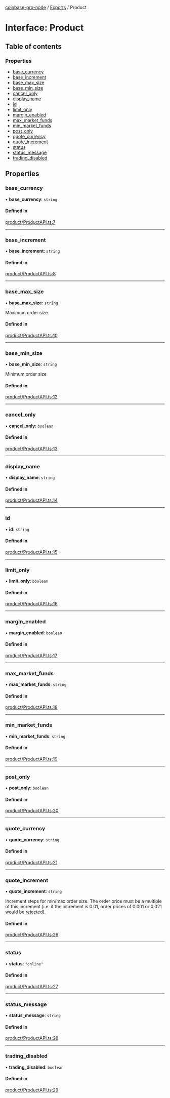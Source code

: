 [coinbase-pro-node](../README.md) / [Exports](../modules.md) / Product

# Interface: Product

## Table of contents

### Properties

- [base_currency](Product.md#base_currency)
- [base_increment](Product.md#base_increment)
- [base_max_size](Product.md#base_max_size)
- [base_min_size](Product.md#base_min_size)
- [cancel_only](Product.md#cancel_only)
- [display_name](Product.md#display_name)
- [id](Product.md#id)
- [limit_only](Product.md#limit_only)
- [margin_enabled](Product.md#margin_enabled)
- [max_market_funds](Product.md#max_market_funds)
- [min_market_funds](Product.md#min_market_funds)
- [post_only](Product.md#post_only)
- [quote_currency](Product.md#quote_currency)
- [quote_increment](Product.md#quote_increment)
- [status](Product.md#status)
- [status_message](Product.md#status_message)
- [trading_disabled](Product.md#trading_disabled)

## Properties

### base_currency

• **base_currency**: `string`

#### Defined in

[product/ProductAPI.ts:7](https://github.com/bennycode/coinbase-pro-node/blob/7770f03/src/product/ProductAPI.ts#L7)

---

### base_increment

• **base_increment**: `string`

#### Defined in

[product/ProductAPI.ts:8](https://github.com/bennycode/coinbase-pro-node/blob/7770f03/src/product/ProductAPI.ts#L8)

---

### base_max_size

• **base_max_size**: `string`

Maximum order size

#### Defined in

[product/ProductAPI.ts:10](https://github.com/bennycode/coinbase-pro-node/blob/7770f03/src/product/ProductAPI.ts#L10)

---

### base_min_size

• **base_min_size**: `string`

Minimum order size

#### Defined in

[product/ProductAPI.ts:12](https://github.com/bennycode/coinbase-pro-node/blob/7770f03/src/product/ProductAPI.ts#L12)

---

### cancel_only

• **cancel_only**: `boolean`

#### Defined in

[product/ProductAPI.ts:13](https://github.com/bennycode/coinbase-pro-node/blob/7770f03/src/product/ProductAPI.ts#L13)

---

### display_name

• **display_name**: `string`

#### Defined in

[product/ProductAPI.ts:14](https://github.com/bennycode/coinbase-pro-node/blob/7770f03/src/product/ProductAPI.ts#L14)

---

### id

• **id**: `string`

#### Defined in

[product/ProductAPI.ts:15](https://github.com/bennycode/coinbase-pro-node/blob/7770f03/src/product/ProductAPI.ts#L15)

---

### limit_only

• **limit_only**: `boolean`

#### Defined in

[product/ProductAPI.ts:16](https://github.com/bennycode/coinbase-pro-node/blob/7770f03/src/product/ProductAPI.ts#L16)

---

### margin_enabled

• **margin_enabled**: `boolean`

#### Defined in

[product/ProductAPI.ts:17](https://github.com/bennycode/coinbase-pro-node/blob/7770f03/src/product/ProductAPI.ts#L17)

---

### max_market_funds

• **max_market_funds**: `string`

#### Defined in

[product/ProductAPI.ts:18](https://github.com/bennycode/coinbase-pro-node/blob/7770f03/src/product/ProductAPI.ts#L18)

---

### min_market_funds

• **min_market_funds**: `string`

#### Defined in

[product/ProductAPI.ts:19](https://github.com/bennycode/coinbase-pro-node/blob/7770f03/src/product/ProductAPI.ts#L19)

---

### post_only

• **post_only**: `boolean`

#### Defined in

[product/ProductAPI.ts:20](https://github.com/bennycode/coinbase-pro-node/blob/7770f03/src/product/ProductAPI.ts#L20)

---

### quote_currency

• **quote_currency**: `string`

#### Defined in

[product/ProductAPI.ts:21](https://github.com/bennycode/coinbase-pro-node/blob/7770f03/src/product/ProductAPI.ts#L21)

---

### quote_increment

• **quote_increment**: `string`

Increment steps for min/max order size. The order price must be a multiple of this increment (i.e. if the increment is 0.01, order prices of 0.001 or 0.021 would be rejected).

#### Defined in

[product/ProductAPI.ts:26](https://github.com/bennycode/coinbase-pro-node/blob/7770f03/src/product/ProductAPI.ts#L26)

---

### status

• **status**: `"online"`

#### Defined in

[product/ProductAPI.ts:27](https://github.com/bennycode/coinbase-pro-node/blob/7770f03/src/product/ProductAPI.ts#L27)

---

### status_message

• **status_message**: `string`

#### Defined in

[product/ProductAPI.ts:28](https://github.com/bennycode/coinbase-pro-node/blob/7770f03/src/product/ProductAPI.ts#L28)

---

### trading_disabled

• **trading_disabled**: `boolean`

#### Defined in

[product/ProductAPI.ts:29](https://github.com/bennycode/coinbase-pro-node/blob/7770f03/src/product/ProductAPI.ts#L29)
